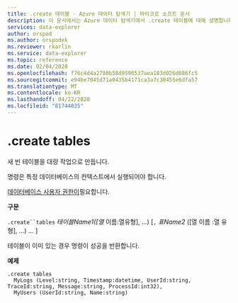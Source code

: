 ```yaml
---
title: .create 테이블 - Azure 데이터 탐색기 | 마이크로 소프트 문서
description: 이 문서에서는 Azure 데이터 탐색기에서 .create 테이블에 대해 설명합니다.
services: data-explorer
author: orspod
ms.author: orspodek
ms.reviewer: rkarlin
ms.service: data-explorer
ms.topic: reference
ms.date: 02/04/2020
ms.openlocfilehash: f76c4d4a2780b58d9596537aea183d026d086fc5
ms.sourcegitcommit: e94be7045d71a0435b4171ca3a7c30455e6dfa57
ms.translationtype: MT
ms.contentlocale: ko-KR
ms.lasthandoff: 04/22/2020
ms.locfileid: "81744035"
---
```

# <a name="create-tables"></a>.create tables

새 빈 테이블을 대량 작업으로 만듭니다.

명령은 특정 데이터베이스의 컨텍스트에서 실행되어야 합니다.

[데이터베이스 사용자 권한이](../management/access-control/role-based-authorization.md)필요합니다.

**구문**

`.create``tables` *테이블Name1([열* 이름:열유형], ...) [`,` *표Name2* ([열 이름 :열 유형], ...) ... ]

테이블이 이미 있는 경우 명령이 성공을 반환합니다.
 
**예제** 

```kusto
.create tables 
  MyLogs (Level:string, Timestamp:datetime, UserId:string, TraceId:string, Message:string, ProcessId:int32),
  MyUsers (UserId:string, Name:string)
```
